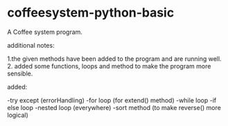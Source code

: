 # coffeesystem-python-basic
A Coffee system program.


additional notes:

1.the given methods have been added to the program and are running well.
2. added some functions, loops and method to make the program more sensible.

added:

-try except (errorHandling)
-for loop (for extend() method)
-while loop
-if else loop
-nested loop (everywhere)
-sort method (to make reverse() more logical)
